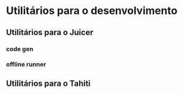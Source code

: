 # Utilitários para o desenvolvimento

## Utilitários para o Juicer

### code gen
### offline runner

## Utilitários para o Tahiti

